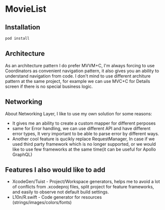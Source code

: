 # MovieList

## Installation

```sh
pod install
```

## Architecture

As an architecture pattern I do prefer MVVM+C, I'm always forcing to use Coordinators as convenient navigation pattern, it also gives you an ability to understand navigation from code. I don't mind to use different architure pattern at the same project, for example we can use MVC+C for Details screen if there is no special business logic.

## Networking
About Networking Layer, I like to use my own solution for some reasons:
- It gives me an ability to create a custom mapper for different perposes
- same for Error handling, we can use different API and have different error types, It very important to be able to parse error by different ways. 
- Another cool feature is qucikly replace RequestManager, In case if we used third party framework which is no longer supported, or we would like to use few frameworks at the same time(it can be useful for Apollo GraphQL)


## Features I also would like to add
 - XcodeGen/Tuist - Project/Workspace generators, helps me to avoid a lot of conflicts from .xcodeproj files, split project for feature frameworks, and easily to observe not default build settings.
 - L10n/R.swift - Code generator for resources (strings/images/colors/fonts)
